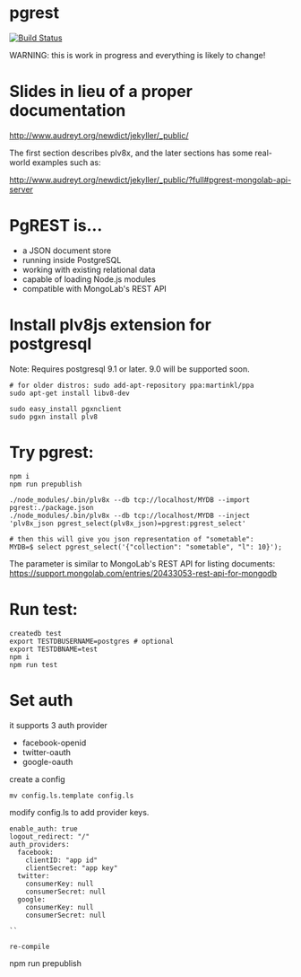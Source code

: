 pgrest
======

[![Build Status](https://travis-ci.org/g0v/kuansim-backend.png?branch=master)](https://travis-ci.org/g0v/kuansim-backend)

WARNING: this is work in progress and everything is likely to change!

# Slides in lieu of a proper documentation

<http://www.audreyt.org/newdict/jekyller/_public/>

The first section describes plv8x, and the later sections has some real-world
examples such as:

<http://www.audreyt.org/newdict/jekyller/_public/?full#pgrest-mongolab-api-server>

# PgREST is...

* a JSON document store
* running inside PostgreSQL
* working with existing relational data
* capable of loading Node.js modules
* compatible with MongoLab's REST API

# Install plv8js extension for postgresql

Note: Requires postgresql 9.1 or later.  9.0 will be supported soon.

```
# for older distros: sudo add-apt-repository ppa:martinkl/ppa
sudo apt-get install libv8-dev

sudo easy_install pgxnclient
sudo pgxn install plv8
```

# Try pgrest:

```
npm i
npm run prepublish

./node_modules/.bin/plv8x --db tcp://localhost/MYDB --import pgrest:./package.json
./node_modules/.bin/plv8x --db tcp://localhost/MYDB --inject 'plv8x_json pgrest_select(plv8x_json)=pgrest:pgrest_select'

# then this will give you json representation of "sometable":
MYDB=$ select pgrest_select('{"collection": "sometable", "l": 10}');
```

The parameter is similar to MongoLab's REST API for listing documents:
https://support.mongolab.com/entries/20433053-rest-api-for-mongodb

# Run test:

```
createdb test
export TESTDBUSERNAME=postgres # optional
export TESTDBNAME=test
npm i
npm run test
```

# Set auth

it supports 3 auth provider

- facebook-openid
- twitter-oauth
- google-oauth

create a config

```
mv config.ls.template config.ls
```

modify config.ls to add provider keys.
```
enable_auth: true
logout_redirect: "/"
auth_providers:
  facebook:
    clientID: "app id"
    clientSecret: "app key"
  twitter:
    consumerKey: null
    consumerSecret: null
  google:
    consumerKey: null
    consumerSecret: null

``

re-compile

```
npm run prepublish
```

